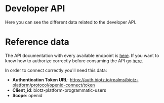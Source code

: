 
# Developer API 

Here you can see the different data related to the developer API.

# Reference data
The API documentation with every available endpoint is <a href="https://api.biotz.io/docs/ui/index.html#/" target="_self">here</a>. If you want to know how to authorize correctly before consuming the API go <a href="http://localhost:3000/academy/docs/How-to%20guides/How%20to%20create%20developer%20API%20credentials/" target="_self">here</a>.

In order to connect correctly you'll need this data:

- **Authentication Token URL**: https://auth.biotz.io/realms/biotz-platform/protocol/openid-connect/token
- **Client_id**: biotz-platform-programmatic-users
- **Scope**: openid
